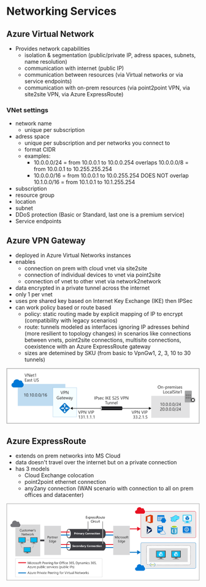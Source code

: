 # Networking Services

## Azure Virtual Network
- Provides network capabilities
  - isolation & segmentation (public/private IP, adress spaces, subnets, name resolution)
  - communication with internet (public IP)
  - communication between resources (via Virtual networks or via service endpoints)
  - communication with on-prem resources (via point2point VPN, via site2site VPN, via Azure ExpressRoute)

### VNet settings
- network name
  - unique per subscription
- adress space
  - unique per subscription and per networks you connect to
  - format CIDR
  - examples:
    - 10.0.0.0/24 = from 10.0.0.1 to 10.0.0.254 overlaps 10.0.0.0/8 = from 10.0.0.1 to 10.255.255.254
    - 10.0.0.0/16 = from 10.0.0.1 to 10.0.255.254 DOES NOT overlap 10.1.0.0/16 = from 10.1.0.1 to 10.1.255.254
- subscription
- resource group
- location
- subnet
- DDoS protection (Basic or Standard, last one is a premium service)
- Service endpoints

## Azure VPN Gateway
- deployed in Azure Virtual Networks instances
- enables
  - connection on prem with cloud vnet via site2site
  - connection of individual devices to vnet via point2site
  - connection of vnet to other vnet via network2network
- data encrypted in a private tunnel across the internet
- only 1 per vnet
- uses pre shared key based on Internet Key Exchange (IKE) then IPSec
- can work policy based or route based
  - policy: static routing made by explicit mapping of IP to encrypt (compatibility with legacy scenarios)
  - route: tunnels modeled as interfaces ignoring IP adresses behind (more resilient to topology changes) in scenarios like connections between vnets, point2site connections, multisite connections, coexistence with an Azure ExpressRoute gateway
  - sizes are detemined by SKU (from basic to VpnGw1, 2, 3, 10 to 30 tunnels)

![Gateway and vnet](./Images/vpngateway-site-to-site-connection-diagram.png)

## Azure ExpressRoute
- extends on prem networks into MS Cloud
- data doesn't travel over the internet but on a private connection
- has 3 models
  - Cloud Exchange colocation
  - point2point ethernet connection
  - any2any connection (WAN scenario with connection to all on prem offices and datacenter)

![Azure ExpressRoute](./Images/azure-expressroute-overview.png)